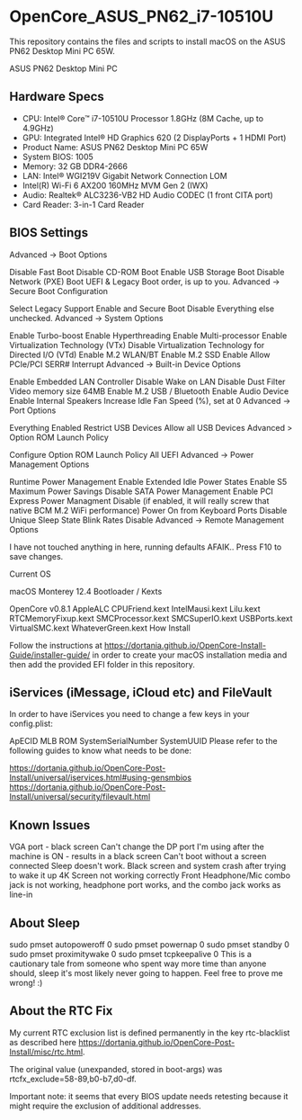 # OpenCore_ASUS_PN62_i7-10510U
This repository contains the files and scripts to install macOS on the ASUS PN62 Desktop Mini PC 65W.

ASUS PN62 Desktop Mini PC

## Hardware Specs

* CPU: Intel® Core™ i7-10510U Processor 1.8GHz (8M Cache, up to 4.9GHz)
* GPU: Integrated Intel® HD Graphics 620 (2 DisplayPorts + 1 HDMI Port)
* Product Name: ASUS PN62 Desktop Mini PC 65W
* System BIOS: 1005
* Memory: 32 GB DDR4-2666
* LAN: Intel® WGI219V Gigabit Network Connection LOM
* Intel(R) Wi-Fi 6 AX200 160MHz MVM Gen 2 (IWX)
* Audio: Realtek® ALC3236-VB2 HD Audio CODEC (1 front CITA port)
* Card Reader: 3-in-1 Card Reader

## BIOS Settings

Advanced -> Boot Options

Disable Fast Boot
Disable CD-ROM Boot
Enable USB Storage Boot
Disable Network (PXE) Boot
UEFI & Legacy Boot order, is up to you.
Advanced -> Secure Boot Configuration

Select Legacy Support Enable and Secure Boot Disable
Everything else unchecked.
Advanced -> System Options

Enable Turbo-boost
Enable Hyperthreading
Enable Multi-processor
Enable Virtualization Technology (VTx)
Disable Virtualization Technology for Directed I/O (VTd)
Enable M.2 WLAN/BT
Enable M.2 SSD
Enable Allow PCIe/PCI SERR# Interrupt
Advanced -> Built-in Device Options

Enable Embedded LAN Controller
Disable Wake on LAN
Disable Dust Filter
Video memory size 64MB
Enable M.2 USB / Bluetooth
Enable Audio Device
Enable Internal Speakers
Increase Idle Fan Speed (%), set at 0
Advanced -> Port Options

Everything Enabled
Restrict USB Devices Allow all USB Devices
Advanced > Option ROM Launch Policy

Configure Option ROM Launch Policy All UEFI
Advanced -> Power Management Options

Runtime Power Management Enable
Extended Idle Power States Enable
S5 Maximum Power Savings Disable
SATA Power Management Enable
PCI Express Power Managment Disable (if enabled, it will really screw that native BCM M.2 WiFi performance)
Power On from Keyboard Ports Disable
Unique Sleep State Blink Rates Disable
Advanced -> Remote Management Options

I have not touched anything in here, running defaults AFAIK..
Press F10 to save changes.

Current OS

macOS Monterey 12.4
Bootloader / Kexts

OpenCore v0.8.1
AppleALC
CPUFriend.kext
IntelMausi.kext
Lilu.kext
RTCMemoryFixup.kext
SMCProcessor.kext
SMCSuperIO.kext
USBPorts.kext
VirtualSMC.kext
WhateverGreen.kext
How Install

Follow the instructions at https://dortania.github.io/OpenCore-Install-Guide/installer-guide/ in order to create your macOS installation media and then add the provided EFI folder in this repository.

## iServices (iMessage, iCloud etc) and FileVault

In order to have iServices you need to change a few keys in your config.plist:

ApECID
MLB
ROM
SystemSerialNumber
SystemUUID
Please refer to the following guides to know what needs to be done:

https://dortania.github.io/OpenCore-Post-Install/universal/iservices.html#using-gensmbios
https://dortania.github.io/OpenCore-Post-Install/universal/security/filevault.html
## Known Issues

VGA port - black screen
Can't change the DP port I'm using after the machine is ON - results in a black screen
Can't boot without a screen connected
Sleep doesn't work. Black screen and system crash after trying to wake it up
4K Screen not working correctly
Front Headphone/Mic combo jack is not working, headphone port works, and the combo jack works as line-in
## About Sleep

sudo pmset autopoweroff 0
sudo pmset powernap 0
sudo pmset standby 0
sudo pmset proximitywake 0
sudo pmset tcpkeepalive 0
This is a cautionary tale from someone who spent way more time than anyone should, sleep it's most likely never going to happen. Feel free to prove me wrong! :)

## About the RTC Fix

My current RTC exclusion list is defined permanently in the key rtc-blacklist as described here https://dortania.github.io/OpenCore-Post-Install/misc/rtc.html.

The original value (unexpanded, stored in boot-args) was rtcfx_exclude=58-89,b0-b7,d0-df.

Important note: it seems that every BIOS update needs retesting because it might require the exclusion of additional addresses.
